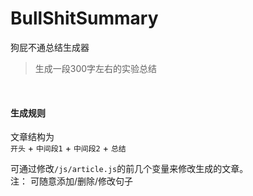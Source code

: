 # BullShitSummary
狗屁不通总结生成器
> 生成一段300字左右的实验总结
<br>

#### 生成规则
文章结构为  
```开头``` + ```中间段1``` + ```中间段2``` + ```总结```

可通过修改```/js/article.js```的前几个变量来修改生成的文章。  
注： 可随意添加/删除/修改句子
